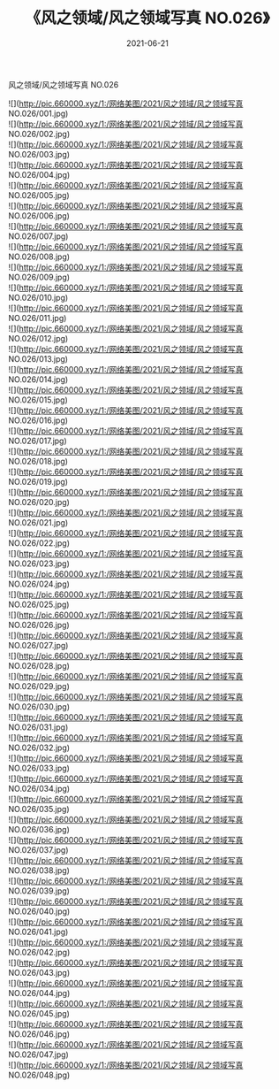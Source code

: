﻿---
layout: post
title:  《风之领域/风之领域写真 NO.026》
date:   2021-06-21
img: http://pic.660000.xyz/1:/网络美图/2021/风之领域/风之领域写真 NO.026/000.jpg
categories: [美女, 清纯, 唯美]
---

风之领域/风之领域写真 NO.026

 ![](http://pic.660000.xyz/1:/网络美图/2021/风之领域/风之领域写真 NO.026/001.jpg) <br>![](http://pic.660000.xyz/1:/网络美图/2021/风之领域/风之领域写真 NO.026/002.jpg) <br>![](http://pic.660000.xyz/1:/网络美图/2021/风之领域/风之领域写真 NO.026/003.jpg) <br>![](http://pic.660000.xyz/1:/网络美图/2021/风之领域/风之领域写真 NO.026/004.jpg) <br>![](http://pic.660000.xyz/1:/网络美图/2021/风之领域/风之领域写真 NO.026/005.jpg) <br>![](http://pic.660000.xyz/1:/网络美图/2021/风之领域/风之领域写真 NO.026/006.jpg) <br>![](http://pic.660000.xyz/1:/网络美图/2021/风之领域/风之领域写真 NO.026/007.jpg) <br>![](http://pic.660000.xyz/1:/网络美图/2021/风之领域/风之领域写真 NO.026/008.jpg) <br>![](http://pic.660000.xyz/1:/网络美图/2021/风之领域/风之领域写真 NO.026/009.jpg) <br>![](http://pic.660000.xyz/1:/网络美图/2021/风之领域/风之领域写真 NO.026/010.jpg) <br>![](http://pic.660000.xyz/1:/网络美图/2021/风之领域/风之领域写真 NO.026/011.jpg) <br>![](http://pic.660000.xyz/1:/网络美图/2021/风之领域/风之领域写真 NO.026/012.jpg) <br>![](http://pic.660000.xyz/1:/网络美图/2021/风之领域/风之领域写真 NO.026/013.jpg) <br>![](http://pic.660000.xyz/1:/网络美图/2021/风之领域/风之领域写真 NO.026/014.jpg) <br>![](http://pic.660000.xyz/1:/网络美图/2021/风之领域/风之领域写真 NO.026/015.jpg) <br>![](http://pic.660000.xyz/1:/网络美图/2021/风之领域/风之领域写真 NO.026/016.jpg) <br>![](http://pic.660000.xyz/1:/网络美图/2021/风之领域/风之领域写真 NO.026/017.jpg) <br>![](http://pic.660000.xyz/1:/网络美图/2021/风之领域/风之领域写真 NO.026/018.jpg) <br>![](http://pic.660000.xyz/1:/网络美图/2021/风之领域/风之领域写真 NO.026/019.jpg) <br>![](http://pic.660000.xyz/1:/网络美图/2021/风之领域/风之领域写真 NO.026/020.jpg) <br>![](http://pic.660000.xyz/1:/网络美图/2021/风之领域/风之领域写真 NO.026/021.jpg) <br>![](http://pic.660000.xyz/1:/网络美图/2021/风之领域/风之领域写真 NO.026/022.jpg) <br>![](http://pic.660000.xyz/1:/网络美图/2021/风之领域/风之领域写真 NO.026/023.jpg) <br>![](http://pic.660000.xyz/1:/网络美图/2021/风之领域/风之领域写真 NO.026/024.jpg) <br>![](http://pic.660000.xyz/1:/网络美图/2021/风之领域/风之领域写真 NO.026/025.jpg) <br>![](http://pic.660000.xyz/1:/网络美图/2021/风之领域/风之领域写真 NO.026/026.jpg) <br>![](http://pic.660000.xyz/1:/网络美图/2021/风之领域/风之领域写真 NO.026/027.jpg) <br>![](http://pic.660000.xyz/1:/网络美图/2021/风之领域/风之领域写真 NO.026/028.jpg) <br>![](http://pic.660000.xyz/1:/网络美图/2021/风之领域/风之领域写真 NO.026/029.jpg) <br>![](http://pic.660000.xyz/1:/网络美图/2021/风之领域/风之领域写真 NO.026/030.jpg) <br>![](http://pic.660000.xyz/1:/网络美图/2021/风之领域/风之领域写真 NO.026/031.jpg) <br>![](http://pic.660000.xyz/1:/网络美图/2021/风之领域/风之领域写真 NO.026/032.jpg) <br>![](http://pic.660000.xyz/1:/网络美图/2021/风之领域/风之领域写真 NO.026/033.jpg) <br>![](http://pic.660000.xyz/1:/网络美图/2021/风之领域/风之领域写真 NO.026/034.jpg) <br>![](http://pic.660000.xyz/1:/网络美图/2021/风之领域/风之领域写真 NO.026/035.jpg) <br>![](http://pic.660000.xyz/1:/网络美图/2021/风之领域/风之领域写真 NO.026/036.jpg) <br>![](http://pic.660000.xyz/1:/网络美图/2021/风之领域/风之领域写真 NO.026/037.jpg) <br>![](http://pic.660000.xyz/1:/网络美图/2021/风之领域/风之领域写真 NO.026/038.jpg) <br>![](http://pic.660000.xyz/1:/网络美图/2021/风之领域/风之领域写真 NO.026/039.jpg) <br>![](http://pic.660000.xyz/1:/网络美图/2021/风之领域/风之领域写真 NO.026/040.jpg) <br>![](http://pic.660000.xyz/1:/网络美图/2021/风之领域/风之领域写真 NO.026/041.jpg) <br>![](http://pic.660000.xyz/1:/网络美图/2021/风之领域/风之领域写真 NO.026/042.jpg) <br>![](http://pic.660000.xyz/1:/网络美图/2021/风之领域/风之领域写真 NO.026/043.jpg) <br>![](http://pic.660000.xyz/1:/网络美图/2021/风之领域/风之领域写真 NO.026/044.jpg) <br>![](http://pic.660000.xyz/1:/网络美图/2021/风之领域/风之领域写真 NO.026/045.jpg) <br>![](http://pic.660000.xyz/1:/网络美图/2021/风之领域/风之领域写真 NO.026/046.jpg) <br>![](http://pic.660000.xyz/1:/网络美图/2021/风之领域/风之领域写真 NO.026/047.jpg) <br>![](http://pic.660000.xyz/1:/网络美图/2021/风之领域/风之领域写真 NO.026/048.jpg) <br>